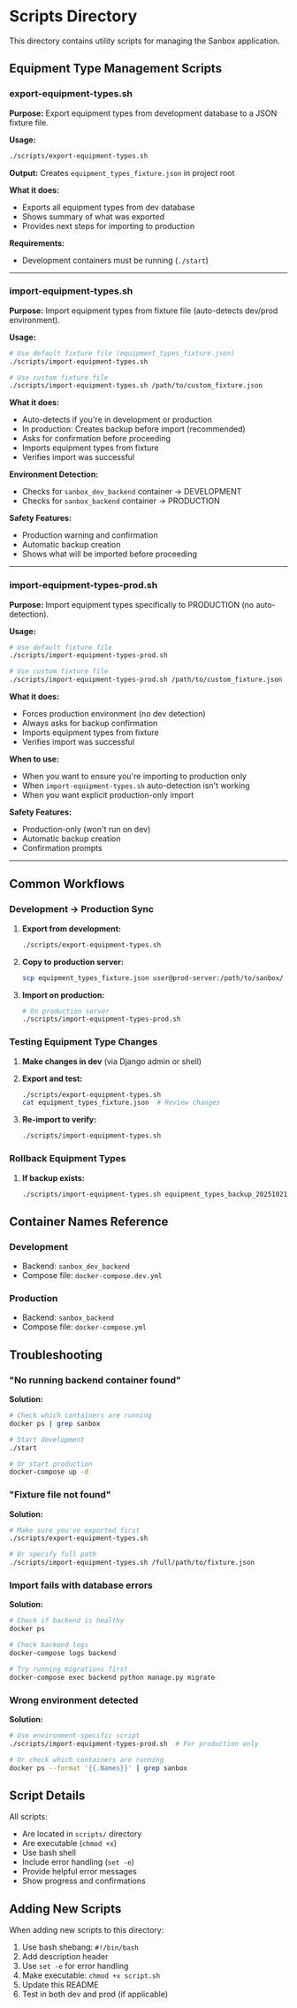 # Scripts Directory

This directory contains utility scripts for managing the Sanbox application.

## Equipment Type Management Scripts

### export-equipment-types.sh

**Purpose:** Export equipment types from development database to a JSON fixture file.

**Usage:**
```bash
./scripts/export-equipment-types.sh
```

**Output:** Creates `equipment_types_fixture.json` in project root

**What it does:**
- Exports all equipment types from dev database
- Shows summary of what was exported
- Provides next steps for importing to production

**Requirements:**
- Development containers must be running (`./start`)

---

### import-equipment-types.sh

**Purpose:** Import equipment types from fixture file (auto-detects dev/prod environment).

**Usage:**
```bash
# Use default fixture file (equipment_types_fixture.json)
./scripts/import-equipment-types.sh

# Use custom fixture file
./scripts/import-equipment-types.sh /path/to/custom_fixture.json
```

**What it does:**
- Auto-detects if you're in development or production
- In production: Creates backup before import (recommended)
- Asks for confirmation before proceeding
- Imports equipment types from fixture
- Verifies import was successful

**Environment Detection:**
- Checks for `sanbox_dev_backend` container → DEVELOPMENT
- Checks for `sanbox_backend` container → PRODUCTION

**Safety Features:**
- Production warning and confirmation
- Automatic backup creation
- Shows what will be imported before proceeding

---

### import-equipment-types-prod.sh

**Purpose:** Import equipment types specifically to PRODUCTION (no auto-detection).

**Usage:**
```bash
# Use default fixture file
./scripts/import-equipment-types-prod.sh

# Use custom fixture file
./scripts/import-equipment-types-prod.sh /path/to/custom_fixture.json
```

**What it does:**
- Forces production environment (no dev detection)
- Always asks for backup confirmation
- Imports equipment types from fixture
- Verifies import was successful

**When to use:**
- When you want to ensure you're importing to production only
- When `import-equipment-types.sh` auto-detection isn't working
- When you want explicit production-only import

**Safety Features:**
- Production-only (won't run on dev)
- Automatic backup creation
- Confirmation prompts

---

## Common Workflows

### Development → Production Sync

1. **Export from development:**
   ```bash
   ./scripts/export-equipment-types.sh
   ```

2. **Copy to production server:**
   ```bash
   scp equipment_types_fixture.json user@prod-server:/path/to/sanbox/
   ```

3. **Import on production:**
   ```bash
   # On production server
   ./scripts/import-equipment-types-prod.sh
   ```

### Testing Equipment Type Changes

1. **Make changes in dev** (via Django admin or shell)

2. **Export and test:**
   ```bash
   ./scripts/export-equipment-types.sh
   cat equipment_types_fixture.json  # Review changes
   ```

3. **Re-import to verify:**
   ```bash
   ./scripts/import-equipment-types.sh
   ```

### Rollback Equipment Types

1. **If backup exists:**
   ```bash
   ./scripts/import-equipment-types.sh equipment_types_backup_20251021_140530.json
   ```

## Container Names Reference

### Development
- Backend: `sanbox_dev_backend`
- Compose file: `docker-compose.dev.yml`

### Production
- Backend: `sanbox_backend`
- Compose file: `docker-compose.yml`

## Troubleshooting

### "No running backend container found"

**Solution:**
```bash
# Check which containers are running
docker ps | grep sanbox

# Start development
./start

# Or start production
docker-compose up -d
```

### "Fixture file not found"

**Solution:**
```bash
# Make sure you've exported first
./scripts/export-equipment-types.sh

# Or specify full path
./scripts/import-equipment-types.sh /full/path/to/fixture.json
```

### Import fails with database errors

**Solution:**
```bash
# Check if backend is healthy
docker ps

# Check backend logs
docker-compose logs backend

# Try running migrations first
docker-compose exec backend python manage.py migrate
```

### Wrong environment detected

**Solution:**
```bash
# Use environment-specific script
./scripts/import-equipment-types-prod.sh  # For production only

# Or check which containers are running
docker ps --format '{{.Names}}' | grep sanbox
```

## Script Details

All scripts:
- Are located in `scripts/` directory
- Are executable (`chmod +x`)
- Use bash shell
- Include error handling (`set -e`)
- Provide helpful error messages
- Show progress and confirmations

## Adding New Scripts

When adding new scripts to this directory:

1. Use bash shebang: `#!/bin/bash`
2. Add description header
3. Use `set -e` for error handling
4. Make executable: `chmod +x script.sh`
5. Update this README
6. Test in both dev and prod (if applicable)

